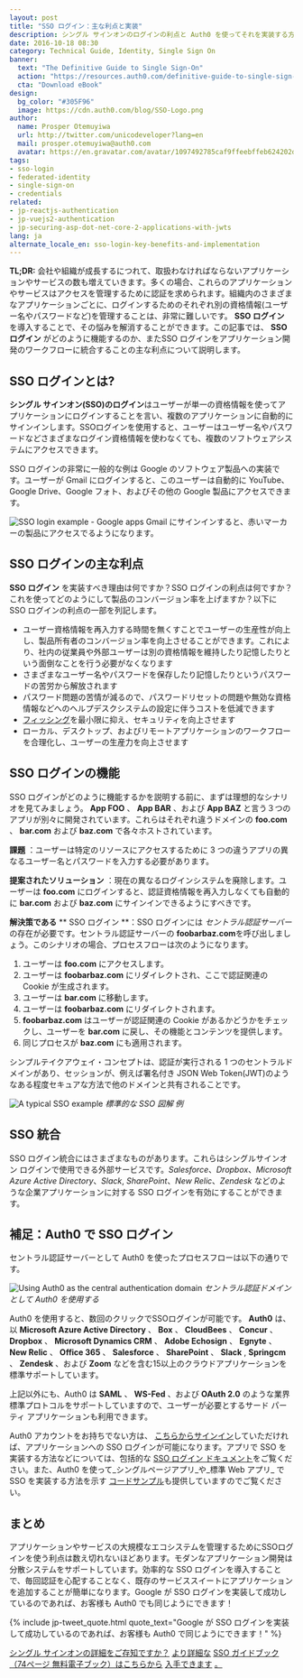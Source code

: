 ```yaml
---
layout: post
title: "SSO ログイン：主な利点と実装"
description: シングル サインオンのログインの利点と Auth0 を使ってそれを実装する方法を学びましょう
date: 2016-10-18 08:30
category: Technical Guide, Identity, Single Sign On
banner:
  text: "The Definitive Guide to Single Sign-On"
  action: "https://resources.auth0.com/definitive-guide-to-single-sign-on/?utm_source=blog"
  cta: "Download eBook"
design:
  bg_color: "#305F96"
  image: https://cdn.auth0.com/blog/SSO-Logo.png
author:
  name: Prosper Otemuyiwa
  url: http://twitter.com/unicodeveloper?lang=en
  mail: prosper.otemuyiwa@auth0.com
  avatar: https://en.gravatar.com/avatar/1097492785caf9ffeebffeb624202d8f?s=200
tags:
- sso-login
- federated-identity
- single-sign-on
- credentials
related:
- jp-reactjs-authentication
- jp-vuejs2-authentication
- jp-securing-asp-dot-net-core-2-applications-with-jwts
lang: ja
alternate_locale_en: sso-login-key-benefits-and-implementation
---
```



**TL;DR:** 会社や組織が成長するにつれて、取扱わなければならないアプリケーションやサービスの数も増えていきます。多くの場合、これらのアプリケーションやサービスはアクセスを管理するために認証を求められます。組織内のさまざまなアプリケーションごとに、ログインするためのそれぞれ別の資格情報(ユーザー名やパスワードなど)を管理することは、非常に難しいです。 **SSO ログイン** を導入することで、その悩みを解消することができます。この記事では、 **SSO ログイン** がどのように機能するのか、またSSO ログインをアプリケーション開発のワークフローに統合することの主な利点について説明します。


## SSO ログインとは?

**シングル サインオン(SSO)のログイン**はユーザーが単一の資格情報を使ってアプリケーションにログインすることを言い、複数のアプリケーションに自動的にサインインします。SSOログインを使用すると、ユーザーはユーザー名やパスワードなどさまざまなログイン資格情報を使わなくても、複数のソフトウェアシステムにアクセスできます。

SSO ログインの非常に一般的な例は Google のソフトウェア製品への実装です。ユーザーが Gmail にログインすると、このユーザーは自動的に YouTube、Google Drive、Google フォト、およびその他の Google 製品にアクセスできます。

![SSO login example - Google apps](https://cdn.auth0.com/blog/sso-google-upload.png)
Gmail にサインインすると、赤いマーカーの製品にアクセスでるようになります。


## SSO ログインの主な利点

**SSO ログイン** を実装すべき理由は何ですか？SSO ログインの利点は何ですか？これを使ってどのようにして製品のコンバージョン率を上げますか？以下に SSO ログインの利点の一部を列記します。

- ユーザー資格情報を再入力する時間を無くすことでユーザーの生産性が向上し、製品所有者のコンバージョン率を向上させることができます。これにより、社内の従業員や外部ユーザーは別の資格情報を維持したり記憶したりという面倒なことを行う必要がなくなります
- さまざまなユーザー名やパスワードを保存したり記憶したりというパスワードの苦労から解放されます
- パスワード問題の苦情が減るので、パスワードリセットの問題や無効な資格情報などへのヘルプデスクシステムの設定に伴うコストを低減できます
- [フィッシング](https://en.wikipedia.org/wiki/Phishing)を最小限に抑え、セキュリティを向上させます
- ローカル、デスクトップ、およびリモートアプリケーションのワークフローを合理化し、ユーザーの生産力を向上させます


## SSO ログインの機能

SSO ログインがどのように機能するかを説明する前に、まずは理想的なシナリオを見てみましょう。 **App FOO** 、 **App BAR** 、および **App BAZ** と言う３つのアプリが別々に開発されています。これらはそれぞれ違うドメインの   **foo.com** 、 **bar.com** および **baz.com** で各々ホストされています。

**課題** ：ユーザーは特定のリソースにアクセスするために 3 つの違うアプリの異なるユーザー名とパスワードを入力する必要があります。

**提案されたソリューション** ：現在の異なるログインシステムを廃除します。ユーザーは **foo.com** にログインすると、認証資格情報を再入力しなくても自動的に **bar.com** および **baz.com** にサインインできるようにすべきです。

**解決策である** ** SSO ログイン **：SSO ログインには _セントラル認証サーバー_ の存在が必要です。セントラル認証サーバーの **foobarbaz.com**を呼び出しましょう。このシナリオの場合、プロセスフローは次のようになります。

1. ユーザーは **foo.com** にアクセスします。
2. ユーザーは **foobarbaz.com** にリダイレクトされ、ここで認証関連の Cookie が生成されます。
3. ユーザーは **bar.com** に移動します。
4. ユーザーは **foobarbaz.com** にリダイレクトされます。
5. **foobarbaz.com** はユーザーが認証関連の Cookie があるかどうかをチェックし、ユーザーを **bar.com** に戻し、その機能とコンテンツを提供します。
6. 同じプロセスが **baz.com** にも適用されます。

シンプルテイクアウェイ・コンセプトは、認証が実行される 1 つのセントラルドメインがあり、セッションが、例えば署名付き JSON Web Token(JWT)のようなある程度セキュアな方法で他のドメインと共有されることです。

![A typical SSO example](https://cdn.auth0.com/blog/typical-sso.png)
_標準的な SSO 図解 例_

## SSO 統合

SSO ログイン統合にはさまざまなものがあります。これらはシングルサインオン ログインで使用できる外部サービスです。_Salesforce_、_Dropbox_、_Microsoft Azure Active Directory_、_Slack_, _SharePoint_、_New Relic_、_Zendesk_ などのような企業アプリケーションに対する SSO ログインを有効にすることができます。


## 補足：Auth0 で SSO ログイン

セントラル認証サーバーとして Auth0 を使ったプロセスフローは以下の通りです。

![Using Auth0 as the central authentication domain](https://cdn.auth0.com/blog/auth0-sso-flow/japanese.png)
_セントラル認証ドメインとして Auth0 を使用する_

Auth0 を使用すると、数回のクリックでSSOログインが可能です。 **Auth0** は、以 **Microsoft Azure Active Directory** 、 **Box** 、 **CloudBees** 、 **Concur** 、 **Dropbox** 、 **Microsoft Dynamics CRM** 、 **Adobe Echosign** 、 **Egnyte** 、 **New Relic** 、 **Office 365** 、 **Salesforce** 、 **SharePoint** 、 **Slack** , **Springcm** 、 **Zendesk** 、および **Zoom** などを含む15以上のクラウドアプリケーションを標準サポートしています。

上記以外にも、Auth0 は **SAML** 、 **WS-Fed** 、および **OAuth 2.0** のような業界標準プロトコルをサポートしていますので、ユーザーが必要とするサード パーティ アプリケーションも利用できます。

Auth0 アカウントをお持ちでない方は、 [こちらからサインイン](https://auth0.com/signup)していただければ、アプリケーションへの SSO ログインが可能になります。アプリで SSO を実装する方法などについては、包括的な [SSO ログイン ドキュメント](https://auth0.com/docs/sso)をご覧ください。また、Auth0 を使って_シングルページアプリ_や_標準 Web アプリ_ で SSO を実装する方法を示す [コードサンプル](https://github.com/auth0-samples/auth0-sso-sample)も提供していますのでご覧ください。

## まとめ

アプリケーションやサービスの大規模なエコシステムを管理するためにSSOログインを使う利点は数え切れないほどあります。モダンなアプリケーション開発は分散システムをサポートしています。効率的な SSO ログインを導入することで、毎回認証を心配することなく、既存のサービススイートにアプリケーションを追加することが簡単になります。Google が SSO ログインを実装して成功しているのであれば、お客様も Auth0 でも同じようにできます！

{% include jp-tweet_quote.html quote_text="Google が SSO ログインを実装して成功しているのであれば、お客様も Auth0 で同じようにできます！" %}


[シングル サインオンの詳細をご存知ですか？](https://resources.auth0.com/definitive-guide-to-single-sign-on/?utm_source=blog) [より詳細な](https://resources.auth0.com/definitive-guide-to-single-sign-on/?utm_source=blog) [SSO ガイドブック（74ページ 無料電子ブック）はこちらから](https://resources.auth0.com/definitive-guide-to-single-sign-on/?utm_source=blog) [入手できます](https://resources.auth0.com/definitive-guide-to-single-sign-on/?utm_source=blog) [。](https://resources.auth0.com/definitive-guide-to-single-sign-on/?utm_source=blog)